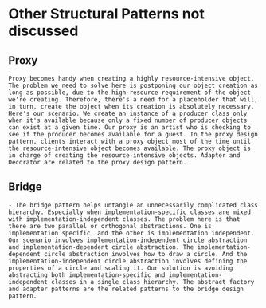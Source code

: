 # Other Structural Patterns not discussed

## Proxy

    Proxy becomes handy when creating a highly resource-intensive object. The problem we need to solve here is postponing our object creation as long as possible, due to the high-resource requirement of the object we're creating. Therefore, there's a need for a placeholder that will, in turn, create the object when its creation is absolutely necessary. Here's our scenario. We create an instance of a producer class only when it's available because only a fixed number of producer objects can exist at a given time. Our proxy is an artist who is checking to see if the producer becomes available for a guest. In the proxy design pattern, clients interact with a proxy object most of the time until the resource-intensive object becomes available. The proxy object is in charge of creating the resource-intensive objects. Adapter and Decorator are related to the proxy design pattern.

## Bridge

    - The bridge pattern helps untangle an unnecessarily complicated class hierarchy. Especially when implementation-specific classes are mixed with implementation-independent classes. The problem here is that there are two parallel or orthogonal abstractions. One is implementation specific, and the other is implementation independent. Our scenario involves implementation-independent circle abstraction and implementation-dependent circle abstraction. The implementation-dependent circle abstraction involves how to draw a circle. And the implementation-independent circle abstraction involves defining the properties of a circle and scaling it. Our solution is avoiding abstracting both implementation-specific and implementation-independent classes in a single class hierarchy. The abstract factory and adapter patterns are the related patterns to the bridge design pattern.
